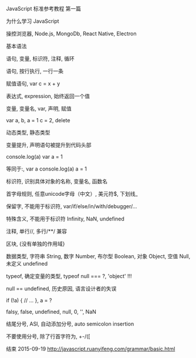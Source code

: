 JavaScript
标准参考教程
第一篇

为什么学习
JavaScript

操控浏览器,
Node.js,
MongoDb,
React Native,
Electron

基本语法

语句,
变量,
标识符,
注释,
循环

语句,
按行执行,
一行一条

赋值语句,
var c = x + y

表达式,
expression,
始终返回一个值

变量,
变量名,
var,
声明,
赋值

var a, b,
a = 1
c = 2,
delete

动态类型,
静态类型

变量提升,
声明语句被提升到代码头部

console.log(a)
var a = 1

等同于:,
var a
console.log(a)
a = 1

标识符,
识别具体对象的名称,
变量名,
函数名

首字母规则,
任意unicode字母（中文）,
美元符$,
下划线_

保留字,
不能用于标识符,
var/if/else/in/with/debugger/...

特殊含义,
不能用于标识符
Infinity,
NaN,
undefined

注释,
单行//,
多行/**/
兼容 <!--
兼容 -->

区块,
{没有单独的作用域}

数据类型,
字符串 String,
数字 Number,
布尔型 Boolean,
对象 Object,
空值 Null,
未定义 undefined

typeof,
确定变量的类型,
typeof null === ?,
'object' !!!

null == undefined,
历史原因,
语言设计者的失误

if (!a) { // ... },
a = ?

falsy,
false, undefined, null, 0, '', NaN

结尾分号,
ASI,
自动添加分号,
auto semicolon insertion

不要使用分号,
除了行首字符为,
+-/([

结束
2015-09-19
http://javascript.ruanyifeng.com/grammar/basic.html
